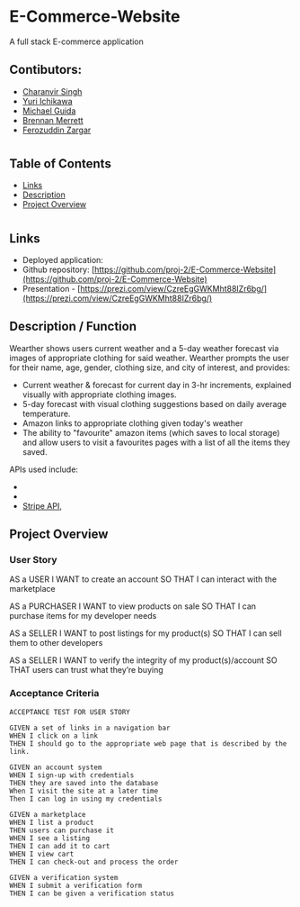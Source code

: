 # E-Commerce-Website
A full stack E-commerce application

## Contibutors:

- [Charanvir Singh](https://github.com/charanvir)
- [Yuri Ichikawa](https://github.com/yuriI92)
- [Michael Guida](https://github.com/pot-of-coffee)
- [Brennan Merrett](https://github.com/BrennanJLM)
- [Ferozuddin Zargar](https://github.com/FalconView)

#

## Table of Contents

- [Links](#links)
- [Description](#description)
- [Project Overview](#project-overview)

#

## Links

- Deployed application: 
- Github repository: [https://github.com/proj-2/E-Commerce-Website](https://github.com/proj-2/E-Commerce-Website)
- Presentation - [https://prezi.com/view/CzreEgGWKMht88IZr6bg/](https://prezi.com/view/CzreEgGWKMht88IZr6bg/)

## Description / Function

Wearther shows users current weather and a 5-day weather forecast via images of appropriate clothing for said weather. Wearther prompts the user for their name, age, gender, clothing size, and city of interest, and provides:

- Current weather & forecast for current day in 3-hr increments, explained visually with appropriate clothing images.
- 5-day forecast with visual clothing suggestions based on daily average temperature.
- Amazon links to appropriate clothing given today's weather
- The ability to "favourite" amazon items (which saves to local storage) and allow users to visit a favourites pages with a list of all the items they saved.

APIs used include:

- 
- 
- [Stripe API](https://dashboard.stripe.com/test/dashboard), 

## Project Overview

### User Story

AS a USER
I WANT to create an account
SO THAT I can interact with the marketplace

AS a PURCHASER
I WANT to view products on sale
SO THAT I can purchase items for my developer needs

AS a SELLER
I WANT to post listings for my product(s)
SO THAT I can sell them to other developers

AS a SELLER
I WANT to verify the integrity of my product(s)/account
SO THAT users can trust what they’re buying


### Acceptance Criteria

```
ACCEPTANCE TEST FOR USER STORY
 
GIVEN a set of links in a navigation bar
WHEN I click on a link
THEN I should go to the appropriate web page that is described by the link.

GIVEN an account system
WHEN I sign-up with credentials
THEN they are saved into the database
When I visit the site at a later time
Then I can log in using my credentials

GIVEN a marketplace
WHEN I list a product
THEN users can purchase it
WHEN I see a listing
THEN I can add it to cart
WHEN I view cart
THEN I can check-out and process the order

GIVEN a verification system
WHEN I submit a verification form
THEN I can be given a verification status
```
